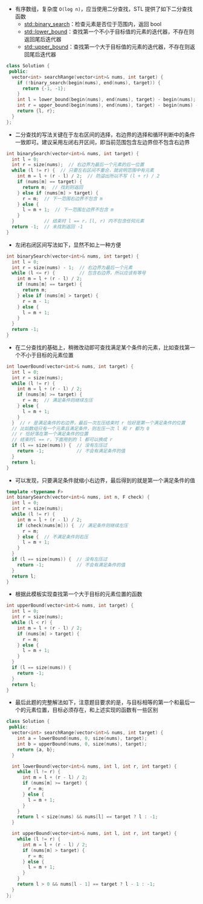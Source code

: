 * 有序数组，复杂度 `O(log n)`，应当使用二分查找，STL 提供了如下二分查找函数
  * [std::binary_search](https://en.cppreference.com/w/cpp/algorithm/binary_search)：检查元素是否位于范围内，返回 bool
  * [std::lower_bound](https://en.cppreference.com/w/cpp/algorithm/lower_bound)：查找第一个不小于目标值的元素的迭代器，不存在则返回尾后迭代器
  * [std::upper_bound](https://en.cppreference.com/w/cpp/algorithm/upper_bound)：查找第一个大于目标值的元素的迭代器，不存在则返回尾后迭代器

```cpp
class Solution {
 public:
  vector<int> searchRange(vector<int>& nums, int target) {
    if (!binary_search(begin(nums), end(nums), target)) {
      return {-1, -1};
    }
    int l = lower_bound(begin(nums), end(nums), target) - begin(nums);
    int r = upper_bound(begin(nums), end(nums), target) - begin(nums) - 1;
    return {l, r};
  }
};
```

* 二分查找的写法关键在于左右区间的选择，右边界的选择和循环判断中的条件一致即可。建议采用左闭右开区间，即当前范围包含左边界但不包含右边界

```cpp
int binarySearch(vector<int>& nums, int target) {
  int l = 0;
  int r = size(nums);  // 右边界为最后一个元素的后一位置
  while (l != r) {  // 只要左右区间不重合，就说明范围中有元素
    int m = l + (r - l) / 2;  // 防溢出所以不写 (l + r) / 2
    if (nums[m] == target) {
      return m;  // 找到则返回
    } else if (nums[m] > target) {
      r = m;  // 下一范围右边界不包含 m
    } else {
      l = m + 1;  // 下一范围左边界不包含 m
    }
  }           // 结束时 l == r，[l, r) 内不包含任何元素
  return -1;  // 未找到返回 -1
}
```

* 左闭右闭区间写法如下，显然不如上一种方便

```cpp
int binarySearch(vector<int>& nums, int target) {
  int l = 0;
  int r = size(nums) - 1;  // 右边界为最后一个元素
  while (l <= r) {         // 包含右边界，所以应该有等号
    int m = l + (r - l) / 2;
    if (nums[m] == target) {
      return m;
    } else if (nums[m] > target) {
      r = m - 1;
    } else {
      l = m + 1;
    }
  }
  return -1;
}
```

* 在二分查找的基础上，稍微改动即可查找满足某个条件的元素，比如查找第一个不小于目标的元素位置

```cpp
int lowerBound(vector<int>& nums, int target) {
  int l = 0;
  int r = size(nums);
  while (l != r) {
    int m = l + (r - l) / 2;
    if (nums[m] >= target) {
      r = m;  // 满足条件则继续左压
    } else {
      l = m + 1;
    }
  }  // r 是满足条件的右边界，最后一次左压结束时 r 恰好是第一个满足条件的位置
  // 比如数组只有一个元素且满足条件，则左压一次 l 和 r 都为 0
  // r 恰好落在第一个满足条件的位置
  // 结束时l == r，下面用到的 l 都可以换成 r
  if (l == size(nums)) {  // 没有左压过
    return -1;            // 不会有满足条件的值
  }
  return l;
}
```

* 可以发现，只要满足条件就缩小右边界，最后得到的就是第一个满足条件的值

```cpp
template <typename F>
int binarySearch(vector<int>& nums, int n, F check) {
  int l = 0;
  int r = size(nums);
  while (l != r) {
    int m = l + (r - l) / 2;
    if (check(nums[m])) {  // 满足条件则继续左压
      r = m;
    } else {  // 不满足条件则右压
      l = m + 1;
    }
  }
  if (l == size(nums)) {  // 没有左压过
    return -1;            // 不会有满足条件的值
  }
  return l;
}
```

* 根据此模板实现查找第一个大于目标的元素位置的函数

```cpp
int upperBound(vector<int>& nums, int target) {
  int l = 0;
  int r = size(nums);
  while (l < r) {
    int m = l + (r - l) / 2;
    if (nums[m] > target) {
      r = m;
    } else {
      l = m + 1;
    }
  }
  if (l == size(nums)) {
    return -1;
  }
  return l;
}
```

* 最后此题的完整解法如下，注意题目要求的是，与目标相等的第一个和最后一个的元素位置，目标必须存在，和上述实现的函数有一些区别

```cpp
class Solution {
 public:
  vector<int> searchRange(vector<int>& nums, int target) {
    int a = lowerBound(nums, 0, size(nums), target);
    int b = upperBound(nums, 0, size(nums), target);
    return {a, b};
  }

  int lowerBound(vector<int>& nums, int l, int r, int target) {
    while (l != r) {
      int m = l + (r - l) / 2;
      if (nums[m] >= target) {
        r = m;
      } else {
        l = m + 1;
      }
    }
    return l < size(nums) && nums[l] == target ? l : -1;
  }

  int upperBound(vector<int>& nums, int l, int r, int target) {
    while (l != r) {
      int m = l + (r - l) / 2;
      if (nums[m] > target) {
        r = m;
      } else {
        l = m + 1;
      }
    }
    return l > 0 && nums[l - 1] == target ? l - 1 : -1;
  }
};
```
